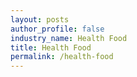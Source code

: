 ```yaml
---
layout: posts 
author_profile: false 
industry_name: Health Food
title: Health Food
permalink: /health-food
---
```

